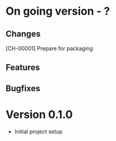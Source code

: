 # On going version - ?

## Changes
[CH-00001] Prepare for packaging

## Features

## Bugfixes

# Version 0.1.0
- Initial project setup